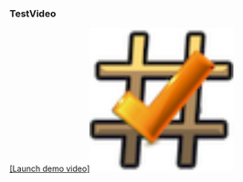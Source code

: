 ### TestVideo


[[Launch demo video]<img src="readme/hash.png" width="50%">](https://raw.githubusercontent.com/hfmrow/fake-repo/main/readme/wm.webm)

